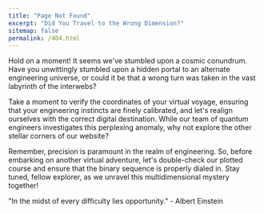 ```yaml
---
title: "Page Not Found"
excerpt: "Did You Travel to the Wrong Dimension?"
sitemap: false
permalink: /404.html
---
```


Hold on a moment! It seems we've stumbled upon a cosmic conundrum. Have you unwittingly stumbled upon a hidden portal to an alternate engineering universe, or could it be that a wrong turn was taken in the vast labyrinth of the interwebs?

Take a moment to verify the coordinates of your virtual voyage, ensuring that your engineering instincts are finely calibrated, and let's realign ourselves with the correct digital destination. While our team of quantum engineers investigates this perplexing anomaly, why not explore the other stellar corners of our website?

Remember, precision is paramount in the realm of engineering. So, before embarking on another virtual adventure, let's double-check our plotted course and ensure that the binary sequence is properly dialed in. Stay tuned, fellow explorer, as we unravel this multidimensional mystery together!

"In the midst of every difficulty lies opportunity." - Albert Einstein
